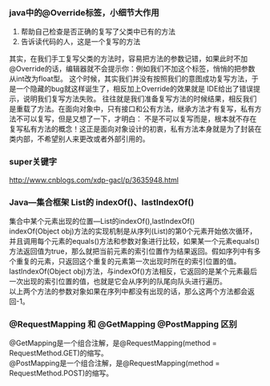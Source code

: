 ### java中的@Override标签，小细节大作用  
1. 帮助自己检查是否正确的复写了父类中已有的方法
2. 告诉读代码的人，这是一个复写的方法  

其实，在我们手工复写父类的方法时，容易把方法的参数记错，如果此时不加@Override的话，编辑器就不会提示你：例如我们不加这个标签，悄悄的把参数从int改为float型。
这个时候，其实我们并没有按照我们的意图成功复写方法，于是一个隐藏的bug就这样诞生了，相反加上Override的效果就是 IDE给出了错误提示，说明我们复写方法失败。
往往就是我们准备复写方法的时候结果，相反我们是重载了方法。在面向对象中，只有接口和公有方法，继承方法才有复写，私有方法不可以复写，但是又想了一下，才明白：
不是不可以复写而是，根本就不存在复写私有方法的概念！这正是面向对象设计的初衷，私有方法本身就是为了封装在类内部，不希望别人来更改或者外部引用的。  
### super关键字
http://www.cnblogs.com/xdp-gacl/p/3635948.html
### Java—集合框架 List的 indexOf()、lastIndexOf()
集合中某个元素出现的位置—List的indexOf(),lastIndexOf() <br>
indexOf(Object obj)方法的实现机制是从序列(List)的第0个元素开始依次循环，并且调用每个元素的equals()方法和参数对象进行比较，如果某一个元素equals()方法返回值为true，那么就把当前元素的索引位置作为结果返回。假如序列中有多个重复的元素，只返回这个重复的元素第一次出现时所在的索引位置的值。<br>
lastIndexOf(Object obj)方法，与indexOf()方法相反，它返回的是某个元素最后一次出现的索引位置的值，也就是它会从序列的队尾向队头进行遍历。<br> 
以上两个方法的参数对象如果在序列中都没有出现的话，那么这两个方法都会返回-1。
### @RequestMapping 和 @GetMapping @PostMapping 区别
@GetMapping是一个组合注解，是@RequestMapping(method = RequestMethod.GET)的缩写。 <br>
@PostMapping是一个组合注解，是@RequestMapping(method = RequestMethod.POST)的缩写。
